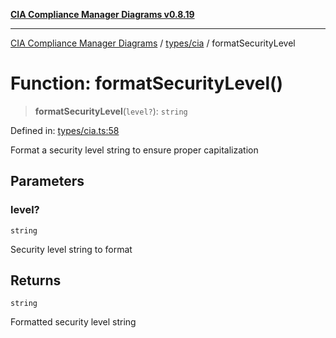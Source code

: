 [**CIA Compliance Manager Diagrams v0.8.19**](../../../README.md)

***

[CIA Compliance Manager Diagrams](../../../modules.md) / [types/cia](../README.md) / formatSecurityLevel

# Function: formatSecurityLevel()

> **formatSecurityLevel**(`level?`): `string`

Defined in: [types/cia.ts:58](https://github.com/Hack23/cia-compliance-manager/blob/8a17389ebf0d2a027875b835eec814811b99abcc/src/types/cia.ts#L58)

Format a security level string to ensure proper capitalization

## Parameters

### level?

`string`

Security level string to format

## Returns

`string`

Formatted security level string
